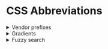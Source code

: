 # CSS Abbreviations


<details><summary>Vendor prefixes</summary>

    - Emmet’s CSS resolver has a nice feature that can greatly improve your CSS3 experience. Every time you precede CSS property or its abbreviation with a hyphen, Emmet automatically creates vendor-prefixed copies of this property. For example, -bdrs abbreviation will be expanded into:

    - webkit-border-radius: ;
    - moz-border-radius: ;
    - border-radius: ;

#### How it works?
Whenever you expand abbreviation with a hyphen in front of it, Emmet removes the hyphen and looks for a snippet definition in snippets.json for the rest of the abbreviation. For example, for -bdrs abbreviation it will look for a bdrs definition. snippet.json has the following definition:

    - "bdrs": "border-radius:|;"

...which means that bdrs will be expanded into border-radius property. If no definition found, the abbreviation itself will be used as a CSS property name.
</details>

<details><summary>Gradients</summary>

</details>

<details><summary>Fuzzy search</summary>

</details>